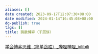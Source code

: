 ```yaml
---
aliases: []
date created: 2023-09-17T12:07:30+08:00
date modified: 2024-01-14T16:45:08+08:00
dg-publish: true
tags: []
title: 猜数博弈（千层饼）
---
```


[学会博弈思维（简单战胜）\_哔哩哔哩\_bilibili](https://www.bilibili.com/video/BV1om4y1T76E/?buvid=XY630CE669F34078F341989B1EE06E60B0127&is_story_h5=false&mid=g8UDjEqHIS5oCexxb9oAEQ%3D%3D&p=1&plat_id=116&share_from=ugc&share_medium=android&share_plat=android&share_session_id=83dd6e4c-3f78-440e-9b34-527a088406b6&share_source=COPY&share_tag=s_i&timestamp=1694235743&unique_k=3vRklQ1&up_id=151291113&vd_source=20cb3e7c6ad3d64f0eb2d763ff005080)